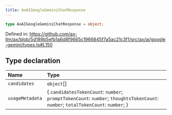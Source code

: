 ```yaml
---
title: AxAIGoogleGeminiChatResponse
---
```


```ts
type AxAIGoogleGeminiChatResponse = object;
```

Defined in: https://github.com/ax-llm/ax/blob/5d189b5efb1a6d8f9665c1966845f7a5ac21c3f1/src/ax/ai/google-gemini/types.ts#L150

## Type declaration

| Name | Type |
| :------ | :------ |
| <a id="candidates"></a> `candidates` | `object`[] |
| <a id="usageMetadata"></a> `usageMetadata` | \{ `candidatesTokenCount`: `number`; `promptTokenCount`: `number`; `thoughtsTokenCount`: `number`; `totalTokenCount`: `number`; \} |
